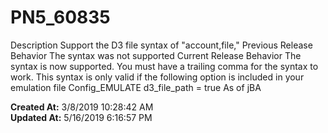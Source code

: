 # PN5_60835

Description Support the D3 file syntax of "account,file," Previous Release Behavior The syntax was not supported Current Release Behavior The syntax is now supported. You must have a trailing comma for the syntax to work. This syntax is only valid if the following option is included in your emulation file Config_EMULATE d3_file_path = true As of jBA  

**Created At:** 3/8/2019 10:28:42 AM  
**Updated At:** 5/16/2019 6:16:57 PM  

